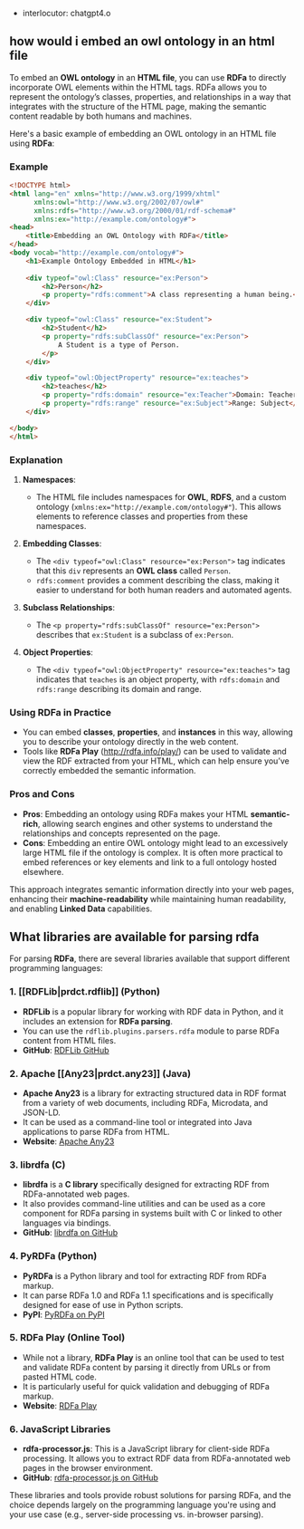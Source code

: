 
- interlocutor: chatgpt4.o

## how would i embed an owl ontology in an html file

To embed an **OWL ontology** in an **HTML file**, you can use **RDFa** to directly incorporate OWL elements within the HTML tags. RDFa allows you to represent the ontology’s classes, properties, and relationships in a way that integrates with the structure of the HTML page, making the semantic content readable by both humans and machines.

Here's a basic example of embedding an OWL ontology in an HTML file using **RDFa**:

### Example

```html
<!DOCTYPE html>
<html lang="en" xmlns="http://www.w3.org/1999/xhtml"
      xmlns:owl="http://www.w3.org/2002/07/owl#"
      xmlns:rdfs="http://www.w3.org/2000/01/rdf-schema#"
      xmlns:ex="http://example.com/ontology#">
<head>
    <title>Embedding an OWL Ontology with RDFa</title>
</head>
<body vocab="http://example.com/ontology#">
    <h1>Example Ontology Embedded in HTML</h1>
    
    <div typeof="owl:Class" resource="ex:Person">
        <h2>Person</h2>
        <p property="rdfs:comment">A class representing a human being.</p>
    </div>

    <div typeof="owl:Class" resource="ex:Student">
        <h2>Student</h2>
        <p property="rdfs:subClassOf" resource="ex:Person">
            A Student is a type of Person.
        </p>
    </div>

    <div typeof="owl:ObjectProperty" resource="ex:teaches">
        <h2>teaches</h2>
        <p property="rdfs:domain" resource="ex:Teacher">Domain: Teacher</p>
        <p property="rdfs:range" resource="ex:Subject">Range: Subject</p>
    </div>

</body>
</html>
```

### Explanation

1. **Namespaces**:
   - The HTML file includes namespaces for **OWL**, **RDFS**, and a custom ontology (`xmlns:ex="http://example.com/ontology#"`). This allows elements to reference classes and properties from these namespaces.

2. **Embedding Classes**:
   - The `<div typeof="owl:Class" resource="ex:Person">` tag indicates that this `div` represents an **OWL class** called `Person`. 
   - `rdfs:comment` provides a comment describing the class, making it easier to understand for both human readers and automated agents.

3. **Subclass Relationships**:
   - The `<p property="rdfs:subClassOf" resource="ex:Person">` describes that `ex:Student` is a subclass of `ex:Person`.

4. **Object Properties**:
   - The `<div typeof="owl:ObjectProperty" resource="ex:teaches">` tag indicates that `teaches` is an object property, with `rdfs:domain` and `rdfs:range` describing its domain and range.

### Using RDFa in Practice
- You can embed **classes**, **properties**, and **instances** in this way, allowing you to describe your ontology directly in the web content.
- Tools like **RDFa Play** (http://rdfa.info/play/) can be used to validate and view the RDF extracted from your HTML, which can help ensure you’ve correctly embedded the semantic information.

### Pros and Cons
- **Pros**: Embedding an ontology using RDFa makes your HTML **semantic-rich**, allowing search engines and other systems to understand the relationships and concepts represented on the page.
- **Cons**: Embedding an entire OWL ontology might lead to an excessively large HTML file if the ontology is complex. It is often more practical to embed references or key elements and link to a full ontology hosted elsewhere. 

This approach integrates semantic information directly into your web pages, enhancing their **machine-readability** while maintaining human readability, and enabling **Linked Data** capabilities.

## What libraries are available for parsing rdfa

For parsing **RDFa**, there are several libraries available that support different programming languages:

### 1. **[[RDFLib|prdct.rdflib]] (Python)**
   - **RDFLib** is a popular library for working with RDF data in Python, and it includes an extension for **RDFa parsing**.
   - You can use the `rdflib.plugins.parsers.rdfa` module to parse RDFa content from HTML files.
   - **GitHub**: [RDFLib GitHub](https://github.com/RDFLib/rdflib)

### 2. **Apache [[Any23|prdct.any23]] (Java)**
   - **Apache Any23** is a library for extracting structured data in RDF format from a variety of web documents, including RDFa, Microdata, and JSON-LD.
   - It can be used as a command-line tool or integrated into Java applications to parse RDFa from HTML.
   - **Website**: [Apache Any23](https://any23.apache.org/)

### 3. **librdfa (C)**
   - **librdfa** is a **C library** specifically designed for extracting RDF from RDFa-annotated web pages.
   - It also provides command-line utilities and can be used as a core component for RDFa parsing in systems built with C or linked to other languages via bindings.
   - **GitHub**: [librdfa on GitHub](https://github.com/librdfa/librdfa)

### 4. **PyRDFa (Python)**
   - **PyRDFa** is a Python library and tool for extracting RDF from RDFa markup.
   - It can parse RDFa 1.0 and RDFa 1.1 specifications and is specifically designed for ease of use in Python scripts.
   - **PyPI**: [PyRDFa on PyPI](https://pypi.org/project/PyRDFa/)

### 5. **RDFa Play (Online Tool)**
   - While not a library, **RDFa Play** is an online tool that can be used to test and validate RDFa content by parsing it directly from URLs or from pasted HTML code.
   - It is particularly useful for quick validation and debugging of RDFa markup.
   - **Website**: [RDFa Play](http://rdfa.info/play/)

### 6. **JavaScript Libraries**
   - **rdfa-processor.js**: This is a JavaScript library for client-side RDFa processing. It allows you to extract RDF data from RDFa-annotated web pages in the browser environment.
   - **GitHub**: [rdfa-processor.js on GitHub](https://github.com/rdfa/rdfa-processor)

These libraries and tools provide robust solutions for parsing RDFa, and the choice depends largely on the programming language you're using and your use case (e.g., server-side processing vs. in-browser parsing).
